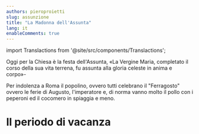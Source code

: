 ```yaml
---
authors: pieroproietti
slug: assunzione
title: "La Madonna dell'Assunta"
lang: it
enableComments: true
---
```


import Translactions from '@site/src/components/Translactions';

<Translactions />

Oggi per la Chiesa è la festa dell'Assunta, «La Vergine Maria, completato il corso della sua vita terrena, fu assunta alla gloria celeste in anima e corpo»-

Per indolenza a Roma il popolino, ovvero tutti celebrano il "Ferragosto" ovvero le ferie di Augusto, l'imperatore e, di norma vanno molto il pollo con i peperoni ed il cocomero in spiaggia e meno.


# Il periodo di vacanza

